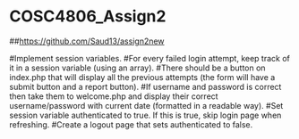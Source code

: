 # COSC4806_Assign2
##https://github.com/Saud13/assign2new

#Implement session variables.
#For every failed login attempt, keep track of it in a session variable (using an array). 
#There should be a button on index.php that will display all the previous attempts (the form will have a submit button and a report button). 
#If username and password is correct then take them to welcome.php and display their correct username/password with current date (formatted in a readable way). 
#Set session variable authenticated to true. If this is true, skip login page when refreshing. 
#Create a logout page that sets authenticated to false.